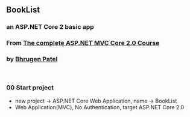 ## BookList
### an ASP.NET Core 2 basic app

### From [The complete ASP.NET MVC Core 2.0 Course ](https://www.udemy.com/the-complete-aspnet-mvc-core-20-course/)
### by [Bhrugen Patel](https://www.udemy.com/user/bhrugenpatel/)


&nbsp;
### 00 Start project

* new project -> ASP.NET Core Web Application, name -> BookList
* Web Application(MVC), No Authentication, target ASP.NET Core 2.0
